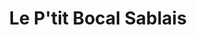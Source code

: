 ---
title: "Le P'tit Bocal Sablais"
url: /les-sables-dolonne/le-ptit-bocal-sablais/
shop: commodité
---